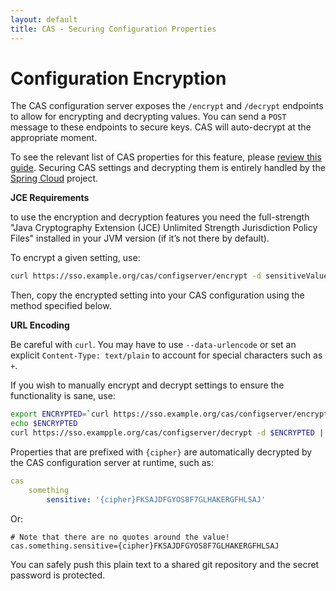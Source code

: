```yaml
---
layout: default
title: CAS - Securing Configuration Properties
---
```


# Configuration Encryption

The CAS configuration server exposes the `/encrypt` and `/decrypt` endpoints to allow for encrypting and decrypting values.
You can send a `POST` message to these endpoints to secure keys. CAS will auto-decrypt at the appropriate moment.

To see the relevant list of CAS properties for this feature, please [review this guide](Configuration-Properties.html).
Securing CAS settings and decrypting them is entirely handled by the [Spring Cloud](https://github.com/spring-cloud/spring-cloud-config) project.

<div class="alert alert-warning"><strong>JCE Requirements</strong><p>to use the encryption and decryption 
features you need the full-strength "Java Cryptography Extension (JCE) Unlimited Strength Jurisdiction Policy Files" 
installed in your JVM version (if it’s not there by default).</p></div>

To encrypt a given setting, use:

```bash
curl https://sso.example.org/cas/configserver/encrypt -d sensitiveValue
```

Then, copy the encrypted setting into your CAS configuration using the method specified below.

<div class="alert alert-warning"><strong>URL Encoding</strong><p>Be careful with <code>curl</code>.
You may have to use <code>--data-urlencode</code> or set an explicit <code>Content-Type: text/plain</code>
to account for special characters such as <code>+</code>.</p></div>

If you wish to manually encrypt and decrypt settings to ensure the functionality is sane, use:

```bash
export ENCRYPTED=`curl https://sso.example.org/cas/configserver/encrypt -d sensitiveValue | python -c 'import sys,urllib;print urllib.quote(sys.stdin.read().strip())'`
echo $ENCRYPTED
curl https://sso.exampple.org/cas/configserver/decrypt -d $ENCRYPTED | python -c 'import sys,urllib;print urllib.quote(sys.stdin.read().strip())'
```

Properties that are prefixed with `{cipher}` are automatically decrypted by the CAS configuration server at runtime, such as:

```yml
cas
    something
        sensitive: '{cipher}FKSAJDFGYOS8F7GLHAKERGFHLSAJ'
```

Or:

```properties
# Note that there are no quotes around the value!
cas.something.sensitive={cipher}FKSAJDFGYOS8F7GLHAKERGFHLSAJ
```

You can safely push this plain text to a shared git repository and the secret password is protected.
